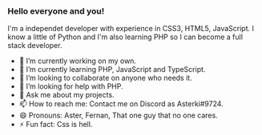 ### Hello everyone and you!


I'm a independet developer with experience in CSS3, HTML5, JavaScript. I know a little of Python and I'm also learning PHP so I can become a full stack developer.

- 🔭 I’m currently working on my own.
- 🌱 I’m currently learning PHP, JavaScript and TypeScript.
- 👯 I’m looking to collaborate on anyone who needs it.
- 🤔 I’m looking for help with PHP.
- 💬 Ask me about my projects.
- 📫 How to reach me: Contact me on Discord as Asterki#9724.
- 😄 Pronouns: Aster, Fernan, That one guy that no one cares.
- ⚡ Fun fact: Css is hell.

